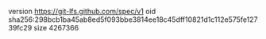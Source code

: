 version https://git-lfs.github.com/spec/v1
oid sha256:298bcb1ba45ab8ed5f093bbe3814ee18c45dff10821d1c112e575fe12739fc29
size 4267366
